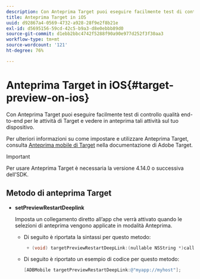 ```yaml
---
description: Con Anteprima Target puoi eseguire facilmente test di controllo qualità end-to-end per le attività di Target e vedere in anteprima tali attività sul tuo dispositivo.
title: Anteprima Target in iOS
uuid: d92867a4-0569-4732-a928-28f9e2f8b21e
exl-id: d5695156-59cd-42c5-b9a3-d8e0ebbb89d0
source-git-commit: d1ebb2bbc4742f5288f90a90e977d252f3f30aa3
workflow-type: tm+mt
source-wordcount: '121'
ht-degree: 76%

---
```


# Anteprima Target in iOS{#target-preview-on-ios}

Con Anteprima Target puoi eseguire facilmente test di controllo qualità end-to-end per le attività di Target e vedere in anteprima tali attività sul tuo dispositivo.

Per ulteriori informazioni su come impostare e utilizzare Anteprima Target, consulta [Anteprima mobile di Target](https://experienceleague.adobe.com/docs/target/using/implement-target/mobile-apps/target-mobile-preview.html) nella documentazione di Adobe Target.

>[!IMPORTANT]
>
>Per usare Anteprima Target è necessaria la versione 4.14.0 o successiva dell’SDK.

## Metodo di anteprima Target

* **setPreviewRestartDeeplink**

   Imposta un collegamento diretto all’app che verrà attivato quando le selezioni di anteprima vengono applicate in modalità Anteprima.

   * Di seguito è riportata la sintassi per questo metodo:

      ```objective-c
       + (void) targetPreviewRestartDeepLink:(nullable NSString *)callbackURL;
      ```

   * Di seguito è riportato un esempio di codice per questo metodo:

      ```objective-c
      [ADBMobile targetPreviewRestartDeepLink:@"myapp://myhost"]; 
      ```
